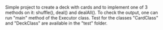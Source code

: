 Simple project to create a deck with cards and to implement one of 3 methods on it: shuffle(), deal() and dealAll(). To check the output, one can run
"main" method of the Executor class. Test for the classes "CardClass" and
"DeckClass" are available in the "test" folder. 
